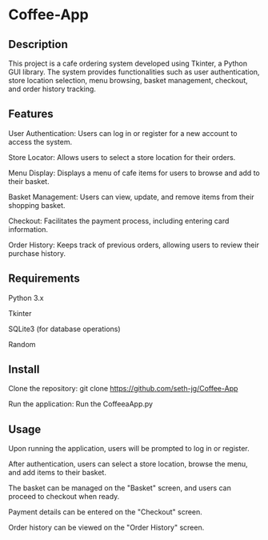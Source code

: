# Coffee-App

## Description
This project is a cafe ordering system developed using Tkinter, a Python GUI library. The system provides functionalities such as user authentication, store location selection, menu browsing, basket management, checkout, and order history tracking.

## Features
User Authentication: Users can log in or register for a new account to access the system.

Store Locator: Allows users to select a store location for their orders.

Menu Display: Displays a menu of cafe items for users to browse and add to their basket.

Basket Management: Users can view, update, and remove items from their shopping basket.

Checkout: Facilitates the payment process, including entering card information.

Order History: Keeps track of previous orders, allowing users to review their purchase history.

## Requirements
Python 3.x

Tkinter

SQLite3 (for database operations)

Random

## Install
Clone the repository:
git clone https://github.com/seth-jg/Coffee-App

Run the application:
Run the CoffeeaApp.py

## Usage
Upon running the application, users will be prompted to log in or register.

After authentication, users can select a store location, browse the menu, and add items to their basket.

The basket can be managed on the "Basket" screen, and users can proceed to checkout when ready.

Payment details can be entered on the "Checkout" screen.

Order history can be viewed on the "Order History" screen.
